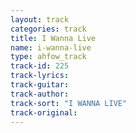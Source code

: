 ```yaml
---
layout: track
categories: track
title: I Wanna Live
name: i-wanna-live
type: ahfow_track
track-id: 225
track-lyrics: 
track-guitar: 
track-author: 
track-sort: "I WANNA LIVE"
track-original: 
---
```

